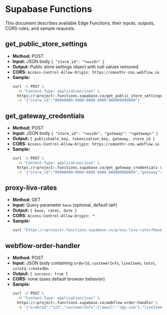 # Supabase Functions

This document describes available Edge Functions, their inputs, outputs, CORS rules, and sample requests.

## get_public_store_settings
- **Method:** POST
- **Input:** JSON body `{ "store_id": "<uuid>" }`
- **Output:** Public store settings object with null values removed.
- **CORS:** `Access-Control-Allow-Origin: https://smoothr-cms.webflow.io`
- **Sample:**
  ```bash
  curl -X POST \
    -H "Content-Type: application/json" \
    https://<project>.functions.supabase.co/get_public_store_settings \
    -d '{"store_id":"00000000-0000-0000-0000-000000000000"}'
  ```

## get_gateway_credentials
- **Method:** POST
- **Input:** JSON body `{ "store_id": "<uuid>", "gateway": "<gateway>" }`
- **Output:** `{ publishable_key, tokenization_key, gateway, store_id }`
- **CORS:** `Access-Control-Allow-Origin: https://smoothr-cms.webflow.io`
- **Sample:**
  ```bash
  curl -X POST \
    -H "Content-Type: application/json" \
    https://<project>.functions.supabase.co/get_gateway_credentials \
    -d '{"store_id":"00000000-0000-0000-0000-000000000000","gateway":"stripe"}'
  ```

## proxy-live-rates
- **Method:** GET
- **Input:** Query parameter `base` (optional, default `GBP`)
- **Output:** `{ base, rates, date }`
- **CORS:** `Access-Control-Allow-Origin: *`
- **Sample:**
  ```bash
  curl "https://<project>.functions.supabase.co/proxy-live-rates?base=USD"
  ```

## webflow-order-handler
- **Method:** POST
- **Input:** JSON body containing `orderId`, `customerInfo`, `lineItems`, `total`, `siteId`, `createdOn`
- **Output:** `{ success: true }`
- **CORS:** none (uses default browser behavior)
- **Sample:**
  ```bash
  curl -X POST \
    -H "Content-Type: application/json" \
    https://<project>.functions.supabase.co/webflow-order-handler \
    -d '{"orderId":"123","customerInfo":{"email":"x@y.com"},"lineItems":[],"total":100,"siteId":"site","createdOn":"2023-01-01"}'
  ```
